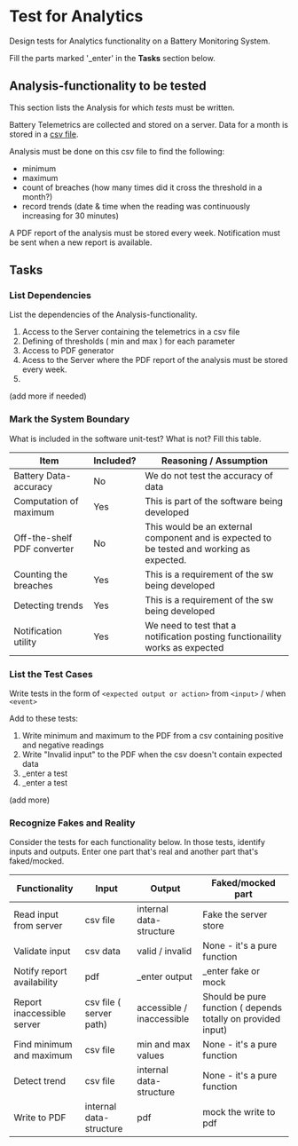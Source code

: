 # Test for Analytics

Design tests for Analytics functionality on a Battery Monitoring System.

Fill the parts marked '_enter' in the **Tasks** section below.

## Analysis-functionality to be tested

This section lists the Analysis for which _tests_ must be written.

Battery Telemetrics are collected and stored on a server.
Data for a month is stored in a [csv file](https://en.wikipedia.org/wiki/Comma-separated_values).

Analysis must be done on this csv file to find the following:
- minimum
- maximum
- count of breaches (how many times did it cross the threshold in a month?)
- record trends (date & time when the reading was continuously increasing for 30 minutes)

A PDF report of the analysis must be stored every week.
Notification must be sent when a new report is available.

## Tasks

### List Dependencies

List the dependencies of the Analysis-functionality.

1. Access to the Server containing the telemetrics in a csv file
2. Defining of thresholds ( min and max ) for each parameter
3. Access to PDF generator
4. Acess to the Server where the PDF report of the analysis must be stored every week.
5. 

(add more if needed)

### Mark the System Boundary

What is included in the software unit-test? What is not? Fill this table.

| Item                      | Included?     | Reasoning / Assumption
|---------------------------|---------------|---
Battery Data-accuracy       | No            | We do not test the accuracy of data
Computation of maximum      | Yes           | This is part of the software being developed
Off-the-shelf PDF converter | No            | This would be an external component and is expected to be tested and working as expected.
Counting the breaches       | Yes           | This is a requirement of the sw being developed
Detecting trends            | Yes           | This is a requirement of the sw being developed
Notification utility        | Yes           | We need to test that a notification posting functionaility works as expected

### List the Test Cases

Write tests in the form of `<expected output or action>` from `<input>` / when `<event>`

Add to these tests:

1. Write minimum and maximum to the PDF from a csv containing positive and negative readings
2. Write "Invalid input" to the PDF when the csv doesn't contain expected data
3. _enter a test
4. _enter a test

(add more)

### Recognize Fakes and Reality

Consider the tests for each functionality below.
In those tests, identify inputs and outputs.
Enter one part that's real and another part that's faked/mocked.

| Functionality            | Input        | Output                      | Faked/mocked part
|--------------------------|--------------|-----------------------------|---
Read input from server     | csv file     | internal data-structure     | Fake the server store
Validate input             | csv data     | valid / invalid             | None - it's a pure function
Notify report availability | pdf          | _enter output               | _enter fake or mock
Report inaccessible server | csv file ( server path)  | accessible / inaccessible | Should be pure function ( depends totally on provided input)
Find minimum and maximum   | csv file     | min and max values          | None - it's a pure function
Detect trend               | csv file     | internal data-structure     | None - it's a pure function
Write to PDF               | internal data-structure | pdf              | mock the write to pdf
